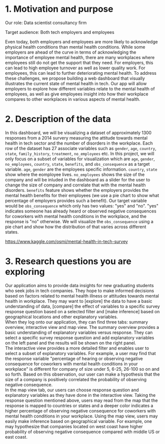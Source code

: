 # 1. Motivation and purpose

Our role: Data scientist consultancy firm

Target audience: Both tech employers and employees

Even today, both employers and employees are more likely to acknowledge physical health conditions than mental health conditions. While some employers are ahead of the curve in terms of acknowledging the importance of employee mental health, there are many workplaces where employees still do not get the support that they need. For employers, this can lead to high employee turnover as well as lower quality work. For employees, this can lead to further deteriorating mental health. To address these challenges, we propose building a web dashboard that visually illustrates the current state of mental health in tech. Our app will allow employers to explore how different variables relate to the mental health of employees, as well as give employees insight into how their workplace compares to other workplaces in various aspects of mental health.

# 2. Description of the data 
In this dashboard, we will be visualizing a dataset of approximately 1300 responses from a 2014 survery measuring the attitude towards mental health in tech sector and the number of disorders in the workplace. Each row of the dataset has 27 associate variables such as `gender`, `age`, `country`, `state`, `family_history`, `treatment`, `no_employees` etc. In this project, we will only focus on a subset of variables for visualization which are `age`, `gender`, `no_employees`, `country`, `state`, `benefits`, and `obs_consequence` as a target variable. `age`, `gender` are the employees specific information. `country`, `state` show where the eomployee lives. `no_employees` shows the size of the company and will be inluded in the dashboard as a slider for the user to change the size of company and correlate that with the mental health disorders. `benefits` feature shows whether the employers provides the mental health benefits for their employees (we use a pie chart to show what percentage of employers provides such a benefit). Our target variable would be `obs_consequence` which only has two values: "yes" and "no". "yes" indicates someone has already heard or observed negative consequences for coworkers with mental health conditions in the workplace, and the response is "no" otherwise. We will visualize the `obs_consequence` using a pie chart and show how the distribution of that varies across different states. 


https://www.kaggle.com/osmi/mental-health-in-tech-survey

# 3. Research questions you are exploring

Our application aims to provide data insights for new graduating students who seek jobs in tech companies. They hope to make informed decisions based on factors related to mental health illness or attitudes towards mental health in workplace. They may want to [explore] the data to have a basic understanding of data, [compare] the effect of variables to a specific survey response question based on a selected filter and [make inference] based on geographical locations and other explanatory variables.   
When they log onto our application, they can find three tabs: summary overview, interactive view and map view. The summary overview provides a basic understanding of explanatory variables versus response. They can select a specific survey response question and add explanatory variables on the left panel and the results will be shown on the right panel.  
The interactive view provides a more detailed filter and enables user to select a subset of explanatory variables. For example, a user may find that the response variable "percentage of hearing or observing negative consequence for coworkers with mental health conditions in your workplace" is different for company of size under 5, 6-25, 26-100 so on and so forth. Based on this observation, our user can make a hypothesis that the size of a company is positively correlated the probability of observing negative consequence.   
In the map view tab, our users can choose response question and explanatory variables as they have done in the interactive view. Taking the response question mentioned above, users may read from the map that the response is mapped to countries or states and a deeper color indicates a higher percentage of observing negative consequence for coworkers with mental health conditions in your workplace. Using the map view, users may easily make inference based on geographical variable. For example, one may hypothesize that companies located on west coast have higher probability of observing negative consequence compared with middle US or east coast. 
